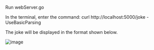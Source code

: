 Run webServer.go

In the terminal, enter the command: curl http://localhost:5000/joke -UseBasicParsing

The joke will be displayed in the format shown below.

![image](https://user-images.githubusercontent.com/24797287/204219489-39173609-26d2-4ce1-9408-d8aa36931683.png)


